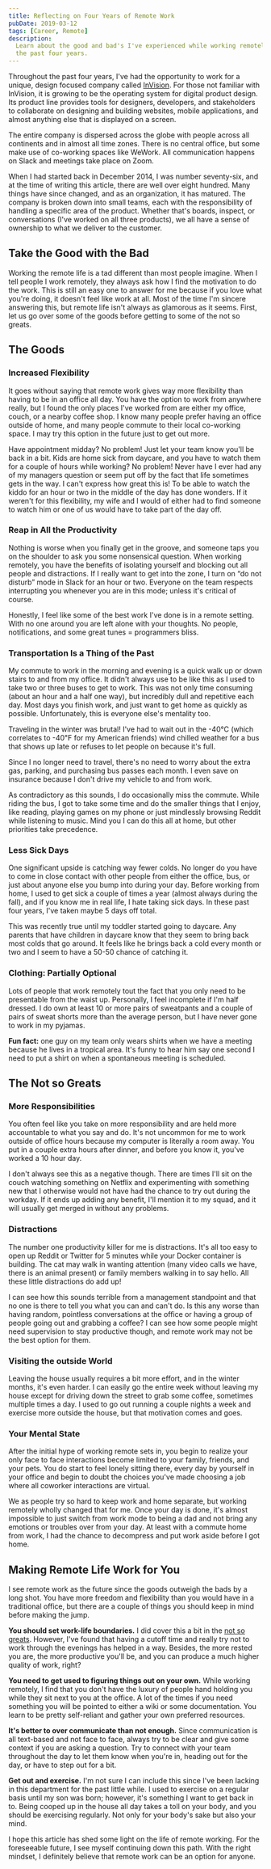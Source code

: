 ```yaml
---
title: Reflecting on Four Years of Remote Work
pubDate: 2019-03-12
tags: [Career, Remote]
description:
  Learn about the good and bad's I've experienced while working remotely over
  the past four years.
---
```


Throughout the past four years, I've had the opportunity to work for a unique,
design focused company called [InVision](https://invisionapp.com). For those not
familiar with InVision, it is growing to be the operating system for digital
product design. Its product line provides tools for designers, developers, and
stakeholders to collaborate on designing and building websites, mobile
applications, and almost anything else that is displayed on a screen.

The entire company is dispersed across the globe with people across all
continents and in almost all time zones. There is no central office, but some
make use of co-working spaces like WeWork. All communication happens on Slack and
meetings take place on Zoom.

When I had started back in December 2014, I was number seventy-six, and at the
time of writing this article, there are well over eight hundred. Many things
have since changed, and as an organization, it has matured. The company is
broken down into small teams, each with the responsibility of handling a
specific area of the product. Whether that's boards, inspect, or conversations
(I've worked on all three products), we all have a sense of ownership to what we
deliver to the customer.

## Take the Good with the Bad

Working the remote life is a tad different than most people imagine. When I tell
people I work remotely, they always ask how I find the motivation to do the
work. This is still an easy one to answer for me because if you love what you're
doing, it doesn't feel like work at all. Most of the time I'm sincere answering
this, but remote life isn't always as glamorous as it seems. First, let us go
over some of the goods before getting to some of the not so greats.

## The Goods

### Increased Flexibility

It goes without saying that remote work gives way more flexibility than having
to be in an office all day. You have the option to work from anywhere really,
but I found the only places I've worked from are either my office, couch, or a
nearby coffee shop. I know many people prefer having an office outside of home,
and many people commute to their local co-working space. I may try this option
in the future just to get out more.

Have appointment midday? No problem! Just let your team know you'll be back in a
bit. Kids are home sick from daycare, and you have to watch them for a couple of
hours while working? No problem! Never have I ever had any of my managers
question or seem put off by the fact that life sometimes gets in the way. I
can't express how great this is! To be able to watch the kiddo for an hour or
two in the middle of the day has done wonders. If it weren't for this
flexibility, my wife and I would of either had to find someone to watch him or
one of us would have to take part of the day off.

### Reap in All the Productivity

Nothing is worse when you finally get in the groove, and someone taps you on the
shoulder to ask you some nonsensical question. When working remotely, you have
the benefits of isolating yourself and blocking out all people and distractions.
If I really want to get into the zone, I turn on “do not disturb” mode in Slack
for an hour or two. Everyone on the team respects interrupting you whenever you
are in this mode; unless it's critical of course.

Honestly, I feel like some of the best work I've done is in a remote setting.
With no one around you are left alone with your thoughts. No people,
notifications, and some great tunes = programmers bliss.

### Transportation Is a Thing of the Past

My commute to work in the morning and evening is a quick walk up or down stairs
to and from my office. It didn't always use to be like this as I used to take
two or three buses to get to work. This was not only time consuming (about an
hour and a half one way), but incredibly dull and repetitive each day. Most days
you finish work, and just want to get home as quickly as possible.
Unfortunately, this is everyone else's mentality too.

Traveling in the winter was brutal! I've had to wait out in the -40℃ (which
correlates to -40℉ for my American friends) wind chilled weather for a bus that
shows up late or refuses to let people on because it's full.

Since I no longer need to travel, there's no need to worry about the extra gas,
parking, and purchasing bus passes each month. I even save on insurance because
I don't drive my vehicle to and from work.

As contradictory as this sounds, I do occasionally miss the commute. While
riding the bus, I got to take some time and do the smaller things that I enjoy,
like reading, playing games on my phone or just mindlessly browsing Reddit while
listening to music. Mind you I can do this all at home, but other priorities
take precedence.

### Less Sick Days

One significant upside is catching way fewer colds. No longer do you have to
come in close contact with other people from either the office, bus, or just
about anyone else you bump into during your day. Before working from home, I
used to get sick a couple of times a year (almost always during the fall), and
if you know me in real life, I hate taking sick days. In these past four years,
I've taken maybe 5 days off total.

This was recently true until my toddler started going to daycare. Any parents
that have children in daycare know that they seem to bring back most colds that
go around. It feels like he brings back a cold every month or two and I seem to
have a 50-50 chance of catching it.

### Clothing: Partially Optional

Lots of people that work remotely tout the fact that you only need to be
presentable from the waist up. Personally, I feel incomplete if I'm half
dressed. I do own at least 10 or more pairs of sweatpants and a couple of pairs
of sweat shorts more than the average person, but I have never gone to work in
my pyjamas.

**Fun fact:** one guy on my team only wears shirts when we have a meeting
because he lives in a tropical area. It's funny to hear him say one second I
need to put a shirt on when a spontaneous meeting is scheduled.

## The Not so Greats

### More Responsibilities

You often feel like you take on more responsibility and are held more
accountable to what you say and do. It's not uncommon for me to work outside of
office hours because my computer is literally a room away. You put in a couple
extra hours after dinner, and before you know it, you've worked a 10 hour day.

I don't always see this as a negative though. There are times I'll sit on the
couch watching something on Netflix and experimenting with something new that I
otherwise would not have had the chance to try out during the workday. If it
ends up adding any benefit, I'll mention it to my squad, and it will usually get
merged in without any problems.

### Distractions

The number one productivity killer for me is distractions. It's all too easy to
open up Reddit or Twitter for 5 minutes while your Docker container is building.
The cat may walk in wanting attention (many video calls we have, there is an
animal present) or family members walking in to say hello. All these little
distractions do add up!

I can see how this sounds terrible from a management standpoint and that no one
is there to tell you what you can and can't do. Is this any worse than having
random, pointless conversations at the office or having a group of people going
out and grabbing a coffee? I can see how some people might need supervision to
stay productive though, and remote work may not be the best option for them.

### Visiting the outside World

Leaving the house usually requires a bit more effort, and in the winter months,
it's even harder. I can easily go the entire week without leaving my house
except for driving down the street to grab some coffee, sometimes multiple times
a day. I used to go out running a couple nights a week and exercise more outside
the house, but that motivation comes and goes.

### Your Mental State

After the initial hype of working remote sets in, you begin to realize your only
face to face interactions become limited to your family, friends, and your pets.
You do start to feel lonely sitting there, every day by yourself in your office
and begin to doubt the choices you've made choosing a job where all coworker
interactions are virtual.

We as people try so hard to keep work and home separate, but working remotely
wholly changed that for me. Once your day is done, it's almost impossible to
just switch from work mode to being a dad and not bring any emotions or troubles
over from your day. At least with a commute home from work, I had the chance to
decompress and put work aside before I got home.

## Making Remote Life Work for You

I see remote work as the future since the goods outweigh the bads by a long
shot. You have more freedom and flexibility than you would have in a traditional
office, but there are a couple of things you should keep in mind before making
the jump.

**You should set work-life boundaries.** I did cover this a bit in the
[not so greats](#the-not-so-greats). However, I've found that having a cutoff
time and really try not to work through the evenings has helped in a way.
Besides, the more rested you are, the more productive you'll be, and you can
produce a much higher quality of work, right?

**You need to get used to figuring things out on your own.** While working
remotely, I find that you don't have the luxury of people hand holding you while
they sit next to you at the office. A lot of the times if you need something you
will be pointed to either a wiki or some documentation. You learn to be pretty
self-reliant and gather your own preferred resources.

**It's better to over communicate than not enough.** Since communication is all
text-based and not face to face, always try to be clear and give some context if
you are asking a question. Try to connect with your team throughout the day to
let them know when you're in, heading out for the day, or have to step out for a
bit.

**Get out and exercise.** I'm not sure I can include this since I've been
lacking in this department for the past little while. I used to exercise on a
regular basis until my son was born; however, it's something I want to get back
in to. Being cooped up in the house all day takes a toll on your body, and you
should be exercising regularly. Not only for your body's sake but also your
mind.

I hope this article has shed some light on the life of remote working. For the
foreseeable future, I see myself continuing down this path. With the right
mindset, I definitely believe that remote work can be an option for anyone.
